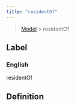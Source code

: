```yaml
---
title: "residentOf"
---
```


> [Model](../../) > residentOf

## Label

### English
residentOf


## Definition



    

